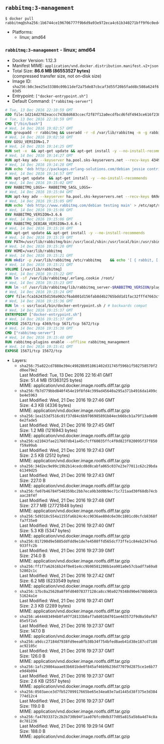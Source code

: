 ## `rabbitmq:3-management`

```console
$ docker pull rabbitmq@sha256:1b6744ce196706777f9b6d9a93e972eca4c61b340271bff9f6c0ed4c793ee554
```

-	Platforms:
	-	linux; amd64

### `rabbitmq:3-management` - linux; amd64

-	Docker Version: 1.12.3
-	Manifest MIME: `application/vnd.docker.distribution.manifest.v2+json`
-	Total Size: **86.6 MB (86553527 bytes)**  
	(compressed transfer size, not on-disk size)
-	Image ID: `sha256:b0c3ee25e33380c09b11def2a75de87cbcaf3d55f20b5fadd8c508a624f683d5`
-	Entrypoint: `["docker-entrypoint.sh"]`
-	Default Command: `["rabbitmq-server"]`

```dockerfile
# Tue, 13 Dec 2016 22:10:59 GMT
ADD file:1d214d2782eaccc743b8d683ccecf2f87f12a0ecdfbcd6fdf4943ce616f23870 in / 
# Tue, 13 Dec 2016 22:10:59 GMT
CMD ["/bin/bash"]
# Wed, 14 Dec 2016 19:02:57 GMT
RUN groupadd -r rabbitmq && useradd -r -d /var/lib/rabbitmq -m -g rabbitmq rabbitmq
# Wed, 14 Dec 2016 19:02:58 GMT
ENV GOSU_VERSION=1.7
# Wed, 14 Dec 2016 19:14:25 GMT
RUN set -x 	&& apt-get update && apt-get install -y --no-install-recommends ca-certificates wget && rm -rf /var/lib/apt/lists/* 	&& wget -O /usr/local/bin/gosu "https://github.com/tianon/gosu/releases/download/$GOSU_VERSION/gosu-$(dpkg --print-architecture)" 	&& wget -O /usr/local/bin/gosu.asc "https://github.com/tianon/gosu/releases/download/$GOSU_VERSION/gosu-$(dpkg --print-architecture).asc" 	&& export GNUPGHOME="$(mktemp -d)" 	&& gpg --keyserver ha.pool.sks-keyservers.net --recv-keys B42F6819007F00F88E364FD4036A9C25BF357DD4 	&& gpg --batch --verify /usr/local/bin/gosu.asc /usr/local/bin/gosu 	&& rm -r "$GNUPGHOME" /usr/local/bin/gosu.asc 	&& chmod +x /usr/local/bin/gosu 	&& gosu nobody true 	&& apt-get purge -y --auto-remove ca-certificates wget
# Wed, 14 Dec 2016 19:14:27 GMT
RUN apt-key adv --keyserver ha.pool.sks-keyservers.net --recv-keys 434975BD900CCBE4F7EE1B1ED208507CA14F4FCA
# Wed, 14 Dec 2016 19:14:28 GMT
RUN echo 'deb http://packages.erlang-solutions.com/debian jessie contrib' > /etc/apt/sources.list.d/erlang.list
# Wed, 14 Dec 2016 19:14:57 GMT
RUN apt-get update 	&& apt-get install -y --no-install-recommends 		erlang-asn1 		erlang-base-hipe 		erlang-crypto 		erlang-eldap 		erlang-inets 		erlang-mnesia 		erlang-nox 		erlang-os-mon 		erlang-public-key 		erlang-ssl 		erlang-xmerl 	&& rm -rf /var/lib/apt/lists/*
# Wed, 14 Dec 2016 19:15:02 GMT
ENV RABBITMQ_LOGS=- RABBITMQ_SASL_LOGS=-
# Wed, 14 Dec 2016 19:15:04 GMT
RUN apt-key adv --keyserver ha.pool.sks-keyservers.net --recv-keys 0A9AF2115F4687BD29803A206B73A36E6026DFCA
# Wed, 14 Dec 2016 19:15:05 GMT
RUN echo 'deb http://www.rabbitmq.com/debian testing main' > /etc/apt/sources.list.d/rabbitmq.list
# Wed, 14 Dec 2016 19:15:06 GMT
ENV RABBITMQ_VERSION=3.6.6
# Wed, 14 Dec 2016 19:15:06 GMT
ENV RABBITMQ_DEBIAN_VERSION=3.6.6-1
# Wed, 14 Dec 2016 19:15:16 GMT
RUN apt-get update && apt-get install -y --no-install-recommends 		rabbitmq-server=$RABBITMQ_DEBIAN_VERSION 	&& rm -rf /var/lib/apt/lists/*
# Wed, 14 Dec 2016 19:15:19 GMT
ENV PATH=/usr/lib/rabbitmq/bin:/usr/local/sbin:/usr/local/bin:/usr/sbin:/usr/bin:/sbin:/bin
# Wed, 14 Dec 2016 19:15:20 GMT
ENV HOME=/var/lib/rabbitmq
# Wed, 14 Dec 2016 19:15:21 GMT
RUN mkdir -p /var/lib/rabbitmq /etc/rabbitmq 	&& echo '[ { rabbit, [ { loopback_users, [ ] } ] } ].' > /etc/rabbitmq/rabbitmq.config 	&& chown -R rabbitmq:rabbitmq /var/lib/rabbitmq /etc/rabbitmq 	&& chmod -R 777 /var/lib/rabbitmq /etc/rabbitmq
# Wed, 14 Dec 2016 19:15:21 GMT
VOLUME [/var/lib/rabbitmq]
# Wed, 14 Dec 2016 19:15:22 GMT
RUN ln -sf /var/lib/rabbitmq/.erlang.cookie /root/
# Wed, 14 Dec 2016 19:15:23 GMT
RUN ln -sf /usr/lib/rabbitmq/lib/rabbitmq_server-$RABBITMQ_VERSION/plugins /plugins
# Wed, 14 Dec 2016 19:15:24 GMT
COPY file:fca162435d150a902cf6ab801d156fab8d4b2765bdd1d1fac32fff47663cff1e in /usr/local/bin/ 
# Wed, 14 Dec 2016 19:15:36 GMT
RUN ln -s usr/local/bin/docker-entrypoint.sh / # backwards compat
# Wed, 14 Dec 2016 19:15:37 GMT
ENTRYPOINT ["docker-entrypoint.sh"]
# Wed, 14 Dec 2016 19:15:37 GMT
EXPOSE 25672/tcp 4369/tcp 5671/tcp 5672/tcp
# Wed, 14 Dec 2016 19:15:38 GMT
CMD ["rabbitmq-server"]
# Wed, 14 Dec 2016 19:15:40 GMT
RUN rabbitmq-plugins enable --offline rabbitmq_management
# Wed, 14 Dec 2016 19:15:41 GMT
EXPOSE 15671/tcp 15672/tcp
```

-	Layers:
	-	`sha256:75a822cd7888e394c49828b951061402d31745f596b1f502758570f2d0ee79e2`  
		Last Modified: Tue, 13 Dec 2016 22:16:41 GMT  
		Size: 51.4 MB (51363125 bytes)  
		MIME: application/vnd.docker.image.rootfs.diff.tar.gzip
	-	`sha256:fb7d779bbd840f454e19f8fd4c399ad45640a295a371b4916da1499cbe4e5963`  
		Last Modified: Wed, 21 Dec 2016 19:27:46 GMT  
		Size: 4.3 KB (4336 bytes)  
		MIME: application/vnd.docker.image.rootfs.diff.tar.gzip
	-	`sha256:1ea153d7516c01f37d84c6b9706985891b84ecb66bcb1a79f13ade006e2fade5`  
		Last Modified: Wed, 21 Dec 2016 19:27:45 GMT  
		Size: 1.2 MB (1216943 bytes)  
		MIME: application/vnd.docker.image.rootfs.diff.tar.gzip
	-	`sha256:e21043fae217607db41a45cfcff60035ffc4f0d823f020095f37f850f59a99ab`  
		Last Modified: Wed, 21 Dec 2016 19:27:43 GMT  
		Size: 2.5 KB (2512 bytes)  
		MIME: application/vnd.docker.image.rootfs.diff.tar.gzip
	-	`sha256:34d2ec9e99c19b2b14cedcd8d8cabfa065c037e23e77011c62c29bda61349d25`  
		Last Modified: Wed, 21 Dec 2016 19:27:43 GMT  
		Size: 227.0 B  
		MIME: application/vnd.docker.image.rootfs.diff.tar.gzip
	-	`sha256:fe07b46784f548359bc2bb7eca9b3dd0b9ec71c721aad30f68db74cbaac28f4f`  
		Last Modified: Wed, 21 Dec 2016 19:27:48 GMT  
		Size: 27.7 MB (27721848 bytes)  
		MIME: application/vnd.docker.image.rootfs.diff.tar.gzip
	-	`sha256:5d9318c554a1155fa6b24c4cc9036ae80dc6e30c1801cd0cfcb8368ffa7f35e0`  
		Last Modified: Wed, 21 Dec 2016 19:27:40 GMT  
		Size: 5.3 KB (5347 bytes)  
		MIME: application/vnd.docker.image.rootfs.diff.tar.gzip
	-	`sha256:017290d9e5885ddfdd9e1de7e4508ffd565dcf73ffe1c84eb23474a5933ffc2b`  
		Last Modified: Wed, 21 Dec 2016 19:27:39 GMT  
		Size: 214.0 B  
		MIME: application/vnd.docker.image.rootfs.diff.tar.gzip
	-	`sha256:ff1f7a62616b24f0e01e4cc9b98581208b1ea901a0e57cbadf7a69a852802c1c`  
		Last Modified: Wed, 21 Dec 2016 19:27:42 GMT  
		Size: 6.2 MB (6233549 bytes)  
		MIME: application/vnd.docker.image.rootfs.diff.tar.gzip
	-	`sha256:17bc0a25620a8f9fd04078377128ca8cc90a0279348d90e6786b001b51624a1e`  
		Last Modified: Wed, 21 Dec 2016 19:27:41 GMT  
		Size: 2.3 KB (2289 bytes)  
		MIME: application/vnd.docker.image.rootfs.diff.tar.gzip
	-	`sha256:a644483494b0fa97f28133b0af7a8d018d701ae4d3572f9d0a50af6785e5f2a5`  
		Last Modified: Wed, 21 Dec 2016 19:27:37 GMT  
		Size: 147.0 B  
		MIME: application/vnd.docker.image.rootfs.diff.tar.gzip
	-	`sha256:a9dcc27184d7938fd9eea0fb38b34f754bfed8aeb41d38e187cd7188ac92105c`  
		Last Modified: Wed, 21 Dec 2016 19:27:37 GMT  
		Size: 126.0 B  
		MIME: application/vnd.docker.image.rootfs.diff.tar.gzip
	-	`sha256:1afc29804aaae83b601bde0f845af46b9b236d77079d2875ce1e6b77e9d4b094`  
		Last Modified: Wed, 21 Dec 2016 19:27:37 GMT  
		Size: 2.6 KB (2557 bytes)  
		MIME: application/vnd.docker.image.rootfs.diff.tar.gzip
	-	`sha256:0503aece3d7fb52709917665be65e34ea03e7ad1445d38f375e3d384774d12c4`  
		Last Modified: Wed, 21 Dec 2016 19:27:37 GMT  
		Size: 119.0 B  
		MIME: application/vnd.docker.image.rootfs.diff.tar.gzip
	-	`sha256:fa47033372c2b2b730b94f1aa076fcd0db377d05a815a5b8a4d74c8a8c781236`  
		Last Modified: Wed, 21 Dec 2016 19:29:14 GMT  
		Size: 188.0 B  
		MIME: application/vnd.docker.image.rootfs.diff.tar.gzip
